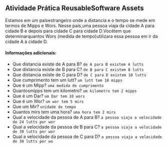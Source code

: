 ## Atividade Prática ReusableSoftware Assets
Estamos em um paísestrangeiro onde a distancia e o tempo se mede em termos de Mipps e Wors. Nesse país,uma pessoa viaja da cidade A para cidade B e depois para cidade C para cidade D.Vocêtem que determinarquantos Wors (medida de tempo)utilizara essa pessoa em ir da cidade A à cidade D.


#### Informações adicionais:

* Que distancia existe de A para B?
`de A para B existem 4 lutts`
* Que distancia existe de B para C?
`de B para C existem 8 lutts`
* Que distancia existe de C para D?
`de C para D existem 10 lutts`
* Que cumprimento tem um lutt?
`um lutt tem 10 mipps`
* Que é um Mipp?
`uma medida de cumprimento`
* Quantosmipps tem um kilometro?
`um kilometro tem 2 mipps`
* Que é um Dar?
`um Dar tem 10 wors`
* Que é um Wor?
`um wor tem 5 mirs`
* Que um Mir?
`unidade de tempo`
* Quantos mirs tem uma hora?
`uma hora tem 2 mirs`
* Qual a velocidade da pessoa de A para B?
`a pessoa viaja a velocidade de 24 lutts por wor`
* Qual a velocidade da pessoa de B para C?
`a pessoa viaja a velocidade de 30 lutts por wor`
* Qual a velocidade da pessoa de C para D?
`a pessoa viaja a velocidade de 30 lutts por wo`
